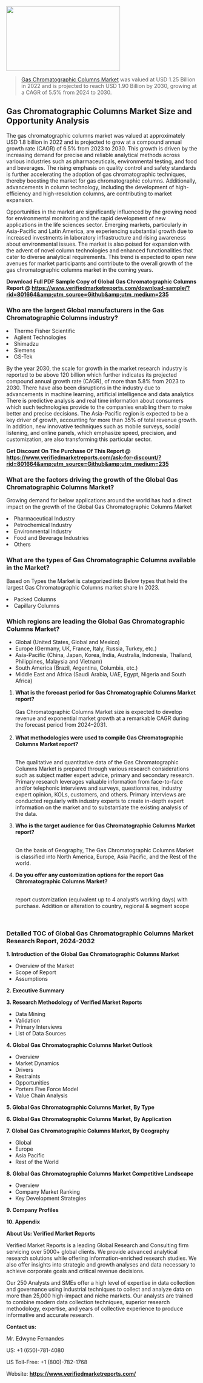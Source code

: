 <img src="https://ffe5etoiles.com/wp-content/uploads/2024/12/MST1-300x171.png" alt="" width="300" height="171" class="alignnone size-medium wp-image-20088" /><blockquote><p><p><a href="https://www.verifiedmarketreports.com/download-sample/?rid=801664&utm_source=Github&utm_medium=235" target="_blank">Gas Chromatographic Columns Market</a> was valued at USD 1.25 Billion in 2022 and is projected to reach USD 1.90 Billion by 2030, growing at a CAGR of 5.5% from 2024 to 2030.</p></blockquote><p><h2>Gas Chromatographic Columns Market Size and Opportunity Analysis</h2><p>The gas chromatographic columns market was valued at approximately USD 1.8 billion in 2022 and is projected to grow at a compound annual growth rate (CAGR) of 6.5% from 2023 to 2030. This growth is driven by the increasing demand for precise and reliable analytical methods across various industries such as pharmaceuticals, environmental testing, and food and beverages. The rising emphasis on quality control and safety standards is further accelerating the adoption of gas chromatographic techniques, thereby boosting the market for gas chromatographic columns. Additionally, advancements in column technology, including the development of high-efficiency and high-resolution columns, are contributing to market expansion.</p><p>Opportunities in the market are significantly influenced by the growing need for environmental monitoring and the rapid development of new applications in the life sciences sector. Emerging markets, particularly in Asia-Pacific and Latin America, are experiencing substantial growth due to increased investments in laboratory infrastructure and rising awareness about environmental issues. The market is also poised for expansion with the advent of novel column technologies and enhanced functionalities that cater to diverse analytical requirements. This trend is expected to open new avenues for market participants and contribute to the overall growth of the gas chromatographic columns market in the coming years.</p></p><p class=""><strong>Download Full PDF Sample Copy of Global Gas Chromatographic Columns Report @ <a href="https://www.verifiedmarketreports.com/download-sample/?rid=801664&amp;utm_source=Github&amp;utm_medium=235" target="_blank">https://www.verifiedmarketreports.com/download-sample/?rid=801664&amp;utm_source=Github&amp;utm_medium=235</a></strong></p><h3 id="" class="">Who are the largest Global manufacturers in the Gas Chromatographic Columns industry?</h3><p><li>Thermo Fisher Scientific</li><li> Agilent Technologies</li><li> Shimadzu</li><li> Siemens</li><li> GS-Tek</li></p><div class=""><div class="" dir="" data-message-author-role="" data-message-id="" data-message-model-slug=""><div class=""><div class=""><div class=""><div class="" dir="" data-message-author-role="" data-message-id="" data-message-model-slug=""><div class=""><div class=""><p>By the year 2030, the scale for growth in the market research industry is reported to be above 120 billion which further indicates its projected compound annual growth rate (CAGR), of more than 5.8% from 2023 to 2030. There have also been disruptions in the industry due to advancements in machine learning, artificial intelligence and data analytics There is predictive analysis and real time information about consumers which such technologies provide to the companies enabling them to make better and precise decisions. The Asia-Pacific region is expected to be a key driver of growth, accounting for more than 35% of total revenue growth. In addition, new innovative techniques such as mobile surveys, social listening, and online panels, which emphasize speed, precision, and customization, are also transforming this particular sector.</p><p><strong>Get Discount On The Purchase Of This Report @&nbsp; <a href="https://www.verifiedmarketreports.com/ask-for-discount/?rid=801664&amp;utm_source=Github&amp;utm_medium=235" target="_blank">https://www.verifiedmarketreports.com/ask-for-discount/?rid=801664&amp;utm_source=Github&amp;utm_medium=235</a></strong></p></div></div></div></div></div></div></div></div><h3 id="" class="">What are the factors driving the growth of the Global Gas Chromatographic Columns Market?</h3><p id="" class="">Growing demand for below applications around the world has had a direct impact on the growth of the Global Gas Chromatographic Columns Market</p><p id="" class=""><li>Pharmaceutical Industry</li><li> Petrochemical Industry</li><li> Environmental Industry</li><li> Food and Beverage Industries</li><li> Others</li></p><h3 id="" class="">What are the types of Gas Chromatographic Columns available in the Market?</h3><p id="" class="">Based on Types the Market is categorized into Below types that held the largest Gas Chromatographic Columns market share In 2023.</p><p id="" class=""><li>Packed Columns</li><li> Capillary Columns</li></p><h3 id="" class="">Which regions are leading the Global Gas Chromatographic Columns Market?</h3><ul><li>Global (United States, Global and Mexico)</li><li>Europe (Germany, UK, France, Italy, Russia, Turkey, etc.)</li><li>Asia-Pacific (China, Japan, Korea, India, Australia, Indonesia, Thailand, Philippines, Malaysia and Vietnam)</li><li>South America (Brazil, Argentina, Columbia, etc.)</li><li>Middle East and Africa (Saudi Arabia, UAE, Egypt, Nigeria and South Africa)</li></ul><p><ol><li><strong>What is the forecast period for Gas Chromatographic Columns Market report?<br /></strong><br /><span data-sheets-root="1" data-sheets-value="{&quot;1&quot;:2,&quot;2&quot;:&quot;XXXX size is expected to develop revenue and exponential market growth at a remarkable CAGR during the forecast period from 2024&ndash;2030.&quot;}" data-sheets-userformat="{&quot;2&quot;:12674,&quot;4&quot;:{&quot;1&quot;:2,&quot;2&quot;:16776960},&quot;10&quot;:2,&quot;11&quot;:0,&quot;15&quot;:&quot;Arial&quot;,&quot;16&quot;:12}">Gas Chromatographic Columns Market size is expected to develop revenue and exponential market growth at a remarkable CAGR during the forecast period from 2024&ndash;2031.</span><br /><br /></li><li><strong>What methodologies were used to compile Gas Chromatographic Columns Market report?<br /><br /></strong><p>The qualitative and quantitative data of the&nbsp;Gas Chromatographic Columns Market is prepared through various research considerations such as subject matter expert advice, primary and secondary research. Primary research leverages valuable information from face-to-face and/or telephonic interviews and surveys, questionnaires, industry expert opinion, KOLs, customers, and others. Primary interviews are conducted regularly with industry experts to create in-depth expert information on the market and to substantiate the existing analysis of the data.&nbsp;</p></li><li><strong>Who is the target audience for Gas Chromatographic Columns Market report?<br /><br /></strong><p>On the basis of Geography, The&nbsp;Gas Chromatographic Columns Market is classified into North America, Europe, Asia Pacific, and the Rest of the world.</p></li><li><strong>Do you offer any customization options for the report Gas Chromatographic Columns Market?<br /><br /></strong><p>report customization (equivalent up to 4 analyst&rsquo;s working days) with purchase. Addition or alteration to country, regional &amp; segment scope</p><p>&nbsp;</p></li></ol></p><h3 id="" class="">Detailed TOC of Global Gas Chromatographic Columns Market Research Report, 2024-2032</h3><p id="" class=""><strong>1. Introduction of the Global Gas Chromatographic Columns Market</strong></p><ul><li>Overview of the Market</li><li>Scope of Report</li><li>Assumptions</li></ul><p id="" class=""><strong>2. Executive Summary</strong></p><p id="" class=""><strong>3. Research Methodology of&nbsp;Verified Market Reports</strong></p><ul><li>Data Mining</li><li>Validation</li><li>Primary Interviews</li><li>List of Data Sources</li></ul><p id="" class=""><strong>4. Global Gas Chromatographic Columns Market Outlook</strong></p><ul><li>Overview</li><li>Market Dynamics</li><li>Drivers</li><li>Restraints</li><li>Opportunities</li><li>Porters Five Force Model</li><li>Value Chain Analysis</li></ul><p id="" class=""><strong>5. Global Gas Chromatographic Columns Market, By&nbsp;Type</strong></p><p id="" class=""><strong>6. Global Gas Chromatographic Columns Market, By Application</strong></p><p id="" class=""><strong>7. Global Gas Chromatographic Columns Market, By Geography</strong></p><ul><li>Global</li><li>Europe</li><li>Asia Pacific</li><li>Rest of the World</li></ul><p id="" class=""><strong>8. Global Gas Chromatographic Columns Market Competitive Landscape</strong></p><ul><li>Overview</li><li>Company Market Ranking</li><li>Key Development Strategies</li></ul><p id="" class=""><strong>9. Company Profiles</strong></p><p id="" class=""><strong>10. Appendix</strong></p><p id="" class=""><strong>About Us: Verified Market Reports</strong></p><p id="" class="">Verified Market Reports is a leading Global Research and Consulting firm servicing over 5000+ global clients. We provide advanced analytical research solutions while offering information-enriched research studies. We also offer insights into strategic and growth analyses and data necessary to achieve corporate goals and critical revenue decisions.</p><p id="" class="">Our 250 Analysts and SMEs offer a high level of expertise in data collection and governance using industrial techniques to collect and analyze data on more than 25,000 high-impact and niche markets. Our analysts are trained to combine modern data collection techniques, superior research methodology, expertise, and years of collective experience to produce informative and accurate research.</p><p id="" class=""><strong>Contact us:</strong></p><p id="" class="">Mr. Edwyne Fernandes</p><p id="" class="">US: +1 (650)-781-4080</p><p id="" class="">US Toll-Free: +1 (800)-782-1768</p><p id="" class="">Website: <a target="" data-test-app-aware-link=""><strong>https://www.verifiedmarketreports.com/</strong></a></p>
